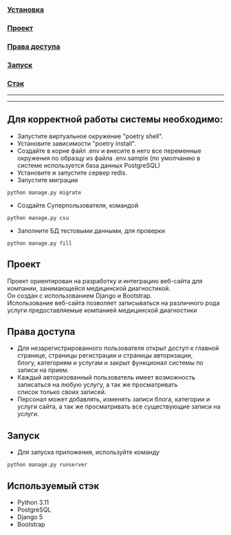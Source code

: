 ### [Установка](#title1)
### [Проект](#title2)
### [Права доступа](#title3)
### [Запуск](#title4)
### [Стэк](#title5)

---

---

## <a id="title1">Для корректной работы системы необходимо:</a>

- Запустите виртуальное окружение "poetry shell".
- Установите зависимости "poetry install".
- Создайте в корне файл .env и внесите в него все переменные окружения по образцу из файла .env.sample (по умолчанию в
  системе
  используется база данных PostgreSQL)
- Установите и запустите сервер redis.
- Запустите миграции
```shell
python manage.py migrate
```
- Создайте Суперпользователя, командой
```shell
python manage.py csu
```
- Заполните БД тестовыми данными, для проверки 
```shell
python manage.py fill
```


<a id="title2">Проект</a>
---
Проект ориентирован на разработку и интеграцию веб-сайта для компании, занимающейся медицинской диагностикой.  
Он создан с использованием Django и Bootstrap.  
Использование веб-сайта позволяет записываться на различного рода услуги предоставляемые 
компанией медицинской диагностики

<a id="title3">Права доступа</a>
---

- Для незарегистрированного пользователя открыт доступ к главной странице, страницы регистрации и страницы авторизации,  
блогу, категориям и услугам и закрыт функционал системы по записи на прием.
- Каждый авторизованный пользователь имеет возможность записаться на любую услугу, а так же просматривать  
список только своих записей.
- Персонал может добавлять, изменять записи блога, категории и услуги сайта, а так же просматривать все существующие записи на услуги.

<a id="title4">Запуск</a>
---

- Для запуска приложения, используйте команду 
```shell
python manage.py runserver
```

<a id="title5">Используемый стэк</a>
---

- Python 3.11
- PostgreSQL
- Django 5
- Bootstrap
